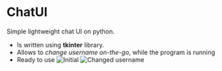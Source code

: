 # ChatUI
Simple lightweight chat UI on python.
- Is written using **tkinter** library.
- Allows to *change username on-the-go*, while the program is running
- Ready to use
![Initial](https://github.com/mutafyan/ChatUI/assets/85410600/258c6183-1e92-4036-a193-f80f04c727d6)
![Changed username](https://github.com/mutafyan/ChatUI/assets/85410600/e749d90e-3beb-454a-a6fc-13fd15dd08f0)
